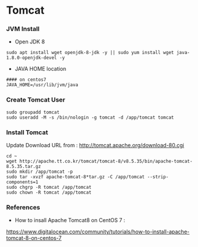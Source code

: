 # Tomcat


### JVM Install

- Open JDK 8
~~~
sudo apt install wget openjdk-8-jdk -y || sudo yum install wget java-1.8.0-openjdk-devel -y
~~~

- JAVA HOME location
~~~
#### on centos7
JAVA_HOME=/usr/lib/jvm/java

~~~

### Create Tomcat User
~~~
sudo groupadd tomcat
sudo useradd -M -s /bin/nologin -g tomcat -d /app/tomcat tomcat
~~~

### Install Tomcat

Update Download URL from : http://tomcat.apache.org/download-80.cgi
~~~
cd ~
wget http://apache.tt.co.kr/tomcat/tomcat-8/v8.5.35/bin/apache-tomcat-8.5.35.tar.gz
sudo mkdir /app/tomcat -p
sudo tar -xvzf apache-tomcat-8*tar.gz -C /app/tomcat --strip-components=1
sudo chgrp -R tomcat /app/tomcat
sudo chown -R tomcat /app/tomcat
~~~




### References
- How to insall Apache Tomcat8 on CentOS 7 :

https://www.digitalocean.com/community/tutorials/how-to-install-apache-tomcat-8-on-centos-7

